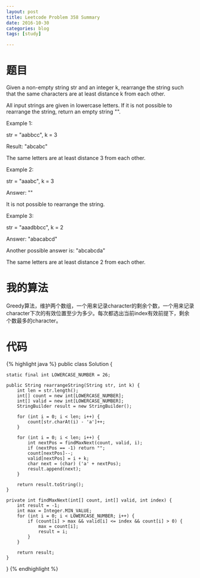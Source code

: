 ```yaml
---
layout: post
title: Leetcode Problem 358 Summary
date: 2016-10-30
categories: blog
tags: [study]

---
```


# 题目

Given a non-empty string str and an integer k, rearrange the string such that the same characters are at least distance k from each other.

All input strings are given in lowercase letters. If it is not possible to rearrange the string, return an empty string "".

Example 1:

str = "aabbcc", k = 3

Result: "abcabc"

The same letters are at least distance 3 from each other.

Example 2:

str = "aaabc", k = 3 

Answer: ""

It is not possible to rearrange the string.

Example 3:

str = "aaadbbcc", k = 2

Answer: "abacabcd"

Another possible answer is: "abcabcda"

The same letters are at least distance 2 from each other.

# 我的算法

Greedy算法，维护两个数组，一个用来记录character的剩余个数，一个用来记录character下次的有效位置至少为多少。每次都选出当前index有效前提下，剩余个数最多的character。

# 代码

{% highlight java %}
public class Solution {
    
    static final int LOWERCASE_NUMBER = 26;
    
    public String rearrangeString(String str, int k) {
        int len = str.length();
        int[] count = new int[LOWERCASE_NUMBER];
        int[] valid = new int[LOWERCASE_NUMBER];
        StringBuilder result = new StringBuilder();
        
        for (int i = 0; i < len; i++) {
            count[str.charAt(i) - 'a']++;
        }
        
        for (int i = 0; i < len; i++) {
            int nextPos = findMaxNext(count, valid, i);
            if (nextPos == -1) return "";
            count[nextPos]--;
            valid[nextPos] = i + k;
            char next = (char) ('a' + nextPos);
            result.append(next);
        }
        
        return result.toString();
    }
    
    private int findMaxNext(int[] count, int[] valid, int index) {
        int result = -1;
        int max = Integer.MIN_VALUE;
        for (int i = 0; i < LOWERCASE_NUMBER; i++) {
            if (count[i] > max && valid[i] <= index && count[i] > 0) {
                max = count[i];
                result = i;
            }
        }
        
        return result;
    }
}
{% endhighlight %}